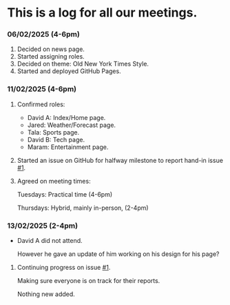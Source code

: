 # This is a log for all our meetings.
### 06/02/2025 (4-6pm)
1. Decided on news page.
2. Started assigning roles.
3. Decided on theme: Old New York Times Style.
4. Started and deployed GitHub Pages.
### 11/02/2025 (4-6pm)
1. Confirmed roles: 
    - David A: Index/Home page.
    - Jared: Weather/Forecast page.
    - Tala: Sports page.
    - David B: Tech page.
    - Maram: Entertainment page.
2. Started an issue on GitHub for halfway milestone to report hand-in issue [#1](https://github.com/MaramIsmailSaber/set08101-group32/issues/1).
3. Agreed on meeting times:
 
    Tuesdays: Practical time (4-6pm)
  
    Thursdays: Hybrid, mainly in-person, (2-4pm)
### 13/02/2025 (2-4pm)
* David A did not attend.

  However he gave an update of him working on his design for his page? 
1. Continuing progress on issue [#1](https://github.com/MaramIsmailSaber/set08101-group32/issues/1).

   Making sure everyone is on track for their reports.

   Nothing new added.
